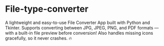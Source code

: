 # File-type-converter
A lightweight and easy-to-use File Converter App built with Python and Tkinter. Supports converting between JPG, JPEG, PNG, and PDF formats — with a built-in file preview before conversion! Also handles missing icons gracefully, so it never crashes. 🔥
